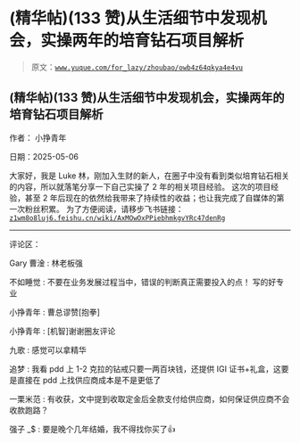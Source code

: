 # (精华帖)(133 赞)从生活细节中发现机会，实操两年的培育钻石项目解析

> 原文：[`www.yuque.com/for_lazy/zhoubao/owb4z64qkya4e4vu`](https://www.yuque.com/for_lazy/zhoubao/owb4z64qkya4e4vu)

## (精华帖)(133 赞)从生活细节中发现机会，实操两年的培育钻石项目解析

作者： 小挣青年

日期：2025-05-06

大家好，我是 Luke 林，刚加入生财的新人，在圈子中没有看到类似培育钻石相关的内容，所以就落笔分享一下自己实操了 2 年的相关项目经验。
这次的项目经验，甚至 2 年后现在的依然给我带来了持续性的收益；也让我完成了自媒体的第一次粉丝积累。 为了方便阅读，请移步飞书链接： [`z1wm8o8luj6.feishu.cn/wiki/AxMOwOxPPiebhmkgvYRc47denRg`](https://z1wm8o8luj6.feishu.cn/wiki/AxMOwOxPPiebhmkgvYRc47denRg)

* * *

评论区：

Gary 曹淦 : 林老板强

不如睡觉 : 不要在业务发展过程当中，错误的判断真正需要投入的点！ 写的好专业

小挣青年 : 曹总谬赞[抱拳]

小挣青年 : [机智]谢谢圈友评论

九歌 : 感觉可以拿精华

追梦 : 我看 pdd 上 1-2 克拉的钻戒只要一两百块钱，还提供 IGI 证书+礼盒，这要是直接在 pdd 上找供应商成本是不是更低了

一栗米范 : 有收获，文中提到收取定金后全款支付给供应商，如何保证供应商不会收款跑路？

强子 _$ : 要是晚个几年结婚，我不得找你买了👍